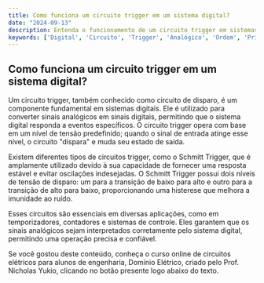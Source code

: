 ```yaml
---
title: Como funciona um circuito trigger em um sistema digital?
date: "2024-09-13"
description: Entenda o funcionamento de um circuito trigger em sistemas digitais e sua importância na engenharia elétrica.
keywords: ['Digital', 'Circuito', 'Trigger', 'Analógico', 'Ordem', 'Primeira', 'Análise']
---
```


## Como funciona um circuito trigger em um sistema digital?

Um circuito trigger, também conhecido como circuito de disparo, é um componente fundamental em sistemas digitais. Ele é utilizado para converter sinais analógicos em sinais digitais, permitindo que o sistema digital responda a eventos específicos. O circuito trigger opera com base em um nível de tensão predefinido; quando o sinal de entrada atinge esse nível, o circuito "dispara" e muda seu estado de saída.

Existem diferentes tipos de circuitos trigger, como o Schmitt Trigger, que é amplamente utilizado devido à sua capacidade de fornecer uma resposta estável e evitar oscilações indesejadas. O Schmitt Trigger possui dois níveis de tensão de disparo: um para a transição de baixo para alto e outro para a transição de alto para baixo, proporcionando uma histerese que melhora a imunidade ao ruído.

Esses circuitos são essenciais em diversas aplicações, como em temporizadores, contadores e sistemas de controle. Eles garantem que os sinais analógicos sejam interpretados corretamente pelo sistema digital, permitindo uma operação precisa e confiável.

Se você gostou deste conteúdo, conheça o curso online de circuitos elétricos para alunos de engenharia, Domínio Elétrico, criado pelo Prof. Nicholas Yukio, clicando no botão presente logo abaixo do texto.